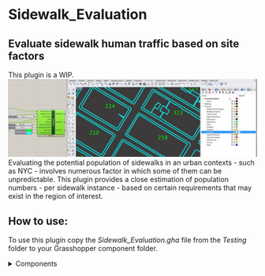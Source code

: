 # Sidewalk_Evaluation
## Evaluate sidewalk human traffic based on site factors
This plugin is a WIP.
![Screenshot](https://github.com/atabbakh1/Sidewalk_Evaluation/blob/master/Sidewalk_Evaluation/Documentation/Capture.jpg)
Evaluating the potential population of sidewalks in an urban contexts - such as NYC - involves numerous factor in which some of them can be unpredictable. This plugin provides a close estimation of population numbers - per sidewalk instance - based on certain requirements that may exist in the region of interest.


## How to use:
To use this plugin copy the *Sidewalk_Evaluation.gha* file from the *Testing* folder to your Grasshopper component folder.

<details>
  <summary>Components</summary>
  ## NYC Trees
  The Trees component takes care of parsing the CSV data provided. Users only need to specify the location of the file, and the corresponding data columns for X, Y, DBH, and     Borough. Trees will be loaded only for the specified NYC borough to reduce processing time needed.
  ![Screenshot](https://github.com/atabbakh1/Sidewalk_Evaluation/blob/master/Sidewalk_Evaluation/Documentation/Canvas at 11;48;17.png)
  
  ## Prepare Sidewalks 
  The Prep Sidewalks component will do the following:
  
- Check if curves are closed
- Check if curves are planar
- Exclude buildings outside the specified region
- Boolean union building footprints
- Boolean union nested sidewalk instances (this might need to be revised)

If users are confident their input sidewalk/building curves satisfy the above requirements, they can feel free to skip this step.
![Screenshot](https://github.com/atabbakh1/Sidewalk_Evaluation/blob/master/Sidewalk_Evaluation/Documentation/Canvas at 12;02;03.png)

  ## Evaluate
  The Evaluate component takes in all prepared parameters in addition to coloration, capacity utilization, and subway influence which are variable for users to quickly iterate through.
This component currently outputs three trees with equal branch count representing:

  - Sidewalks data tree
  - Building data tree (Items null if no buildings)
  - Counts data tree

Evaluate component will draw a preview of the sidewalk outlines in the Rhino viewport in addition to displaying the population values for each instance using user defined colors.
![Screenshot](https://github.com/atabbakh1/Sidewalk_Evaluation/blob/master/Sidewalk_Evaluation/Documentation/Canvas at 12;08;07.png)

</details>
